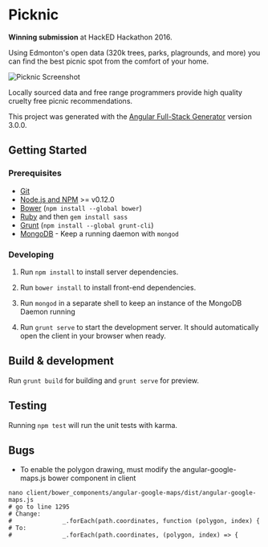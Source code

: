 # Picknic

**Winning submission** at HackED Hackathon 2016.

Using Edmonton's open data (320k trees, parks, plagrounds, and more) you can find the best picnic spot from the comfort of your home.

![Picknic Screenshot](/Picknic.png "Picknic Screenshot")

Locally sourced data and free range programmers provide high quality cruelty free picnic recommendations.

This project was generated with the [Angular Full-Stack Generator](https://github.com/DaftMonk/generator-angular-fullstack) version 3.0.0.

## Getting Started

### Prerequisites

- [Git](https://git-scm.com/)
- [Node.js and NPM](nodejs.org) >= v0.12.0
- [Bower](bower.io) (`npm install --global bower`)
- [Ruby](https://www.ruby-lang.org) and then `gem install sass`
- [Grunt](http://gruntjs.com/) (`npm install --global grunt-cli`)
- [MongoDB](https://www.mongodb.org/) - Keep a running daemon with `mongod`

### Developing

1. Run `npm install` to install server dependencies.

2. Run `bower install` to install front-end dependencies.

3. Run `mongod` in a separate shell to keep an instance of the MongoDB Daemon running

4. Run `grunt serve` to start the development server. It should automatically open the client in your browser when ready.

## Build & development

Run `grunt build` for building and `grunt serve` for preview.

## Testing

Running `npm test` will run the unit tests with karma.


## Bugs

* To enable the polygon drawing, must modify the angular-google-maps.js bower component in client
```
nano client/bower_components/angular-google-maps/dist/angular-google-maps.js
# go to line 1295
# Change:
#              _.forEach(path.coordinates, function (polygon, index) {
# To:
#              _.forEach(path.coordinates, (polygon, index) => {
```

